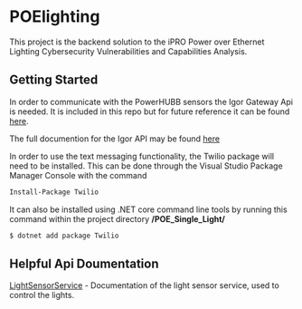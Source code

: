 # POElighting

This project is the backend solution to the iPRO Power over Ethernet Lighting Cybersecurity Vulnerabilities and Capabilities Analysis. 


## Getting Started
In order to communicate with the PowerHUBB sensors the Igor Gateway Api is needed. It is included in this repo but for future reference it can be found [here](https://bitbucket.org/igordev/igor-gateway-api-c-sdk/overview). 

The full documention for the Igor API may be found [here](https://bitbucket.org/igordev/igor-gateway-api-c-sdk/src/80866661bab47ca0ce63ecca92ca5e2fc483debb/src/Igor.Gateway.Api.Sdk/Apis/?at=master)

In order to use the text messaging functionality, the Twilio package will need to be installed. This can be done through the Visual Studio Package Manager Console with the command
```bash
Install-Package Twilio
```
It can also be installed using .NET core command line tools by running this command within the project directory **/POE_Single_Light/**

```bash
$ dotnet add package Twilio
```

## Helpful Api Doumentation

[LightSensorService](https://bitbucket.org/igordev/igor-gateway-api-c-sdk/src/80866661bab47ca0ce63ecca92ca5e2fc483debb/src/Igor.Gateway.Api.Sdk/Apis/LightSensors/LightSensorService.cs?at=master&fileviewer=file-view-default) - Documentation of the light sensor service, used to control the lights.
